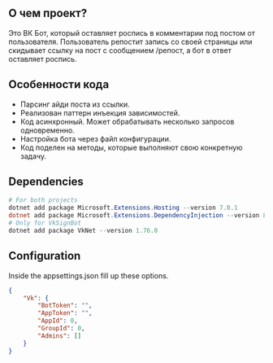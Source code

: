## О чем проект?
Это ВК Бот, который оставляет роспись в комментарии под постом от пользователя. Пользователь репостит запись со своей страницы или скидывает ссылку на пост с сообщением /репост, а бот в ответ оставляет роспись.

## Особенности кода
* Парсинг айди поста из ссылки.
* Реализован паттерн инъекция зависимостей.
* Код асинхронный. Может обрабатывать несколько запросов одновременно.
* Настройка бота через файл конфигурации.
* Код поделен на методы, которые выполняют свою конкретную задачу.

## Dependencies
```powershell
# For both projects
dotnet add package Microsoft.Extensions.Hosting --version 7.0.1
dotnet add package Microsoft.Extensions.DependencyInjection --version 8.0.0
# Only for VkSignBot
dotnet add package VkNet --version 1.76.0
```

## Configuration
Inside the appsettings.json fill up these options.
```json
{
    "Vk": {
        "BotToken": "",
        "AppToken": "",
        "AppId": 0,
        "GroupId": 0,
        "Admins": []
    }
}
```
